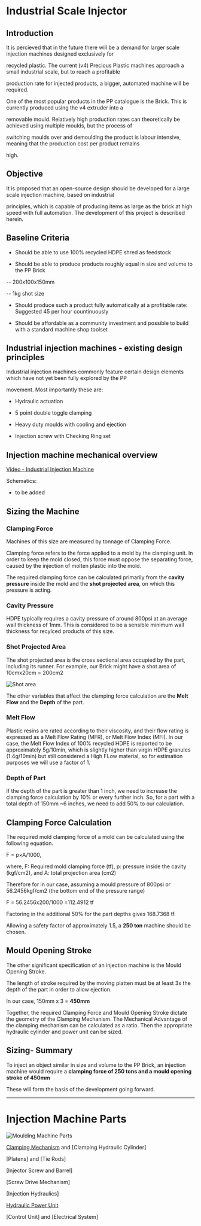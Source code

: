 # Industrial Scale Injector


## Introduction

It is percieved that in the future there will be a demand for larger scale injection machines designed exclusively for 

recycled plastic. The current (v4) Precious Plastic machines approach a small industrial scale, but to reach a profitable 

production rate for injected products, a bigger, automated machine will be required.


One of the most popular products in the PP catalogue is the Brick. This is currently produced using the v4 extruder into a 

removable mould. Relatively high production rates can theoretically be achieved using multiple moulds, but the process of 

switching moulds over and demoulding the product is labour intensive, meaning that the production cost per product remains 

high.



## Objective

It is proposed that an open-source design should be developed for a large scale injection machine, based on industrial 

principles, which is capable of producing items as large as the brick at high speed with full automation. The development of this project is described herein.


## Baseline Criteria

- Should be able to use 100% recycled HDPE shred as feedstock

- Should be able to produce products roughly equal in size and volume to the PP Brick
 
-- 200x100x150mm 

-- 1kg shot size


- Should produce such a product fully automatically at a profitable rate: Suggested 45 per hour countinuously

- Should be affordable as a community investment and possible to build with a standard machine shop toolset




## Industrial injection machines - existing design principles

Industrial injection machines commonly feature certain design elements which have not yet been fully explored by the PP 

movement. Most importantly these are:

- Hydraulic actuation

- 5 point double toggle clamping

- Heavy duty moulds with cooling and ejection

- Injection screw with Checking Ring set


## Injection machine mechanical overview

[Video - Industrial Injection Machine](https://www.youtube.com/watch?v=a8HQG2PUPik)

Schematics:

- to be added

## Sizing the Machine

### Clamping Force

Machines of this size are measured by tonnage of Clamping Force.

Clamping force refers to the force applied to a mold by the clamping unit. In order to keep the mold closed, this force must oppose the separating force, caused by the injection of molten plastic into the mold. 

The required clamping force can be calculated primarily from the **cavity pressure** inside the mold and the **shot projected area**, on which this pressure is acting.

### Cavity Pressure

HDPE typically requires a cavity pressure of around 800psi at an average wall thickness of 1mm. This is considered to be a sensible minimum wall thickness for recylced products of this size.

### Shot Projected Area

The shot projected area is the cross sectional area occupied by the part, including its runner. For example, our Brick might have a shot area of 10cmx20cm = 200cm2

![Shot area](https://i.pinimg.com/originals/45/93/67/4593679418e8e5e12db66ce29e9bb644.png)


The other variables that affect the clamping force calculation are the **Melt Flow** and the **Depth** of the part.

### Melt Flow

Plastic resins are rated according to their viscosity, and their flow rating is expressed as a Melt Flow Rating (MFR), or Melt Flow Index (MFI). In our case, the Melt Flow Index of 100% recycled HDPE is reported to be approximately 5g/10min, which is slightly higher than virgin HDPE granules (1.4g/10min) but still considered a High FLow material, so for estimation purposes we will use a factor of 1.

### Depth of Part

If the depth of the part is greater than 1 inch, we need to increase the clamping force calculation by 10% or every further inch. So, for a part with a total depth of 150mm ~6 inches, we need to add 50% to our calculation.


## Clamping Force Calculation

The required mold clamping force of a mold can be calculated using the following equation.

F = p×A/1000, 

where, F: Required mold clamping force (tf), p: pressure inside the cavity (kgf/cm2), and A: total projection area (cm2)

Therefore for in our case, assuming a mould pressure of 800psi or 56.2456kgf/cm2 (the bottom end of the pressure range)

F = 56.2456x200/1000 =112.4912 tf

Factoring in the additional 50% for the part depths gives 168.7368 tf. 

Allowing a safety factor of approximately 1.5, a **250 ton** machine should be chosen. 


## Mould Opening Stroke

The other significant specification of an injection machine is the Mould Opening Stroke.

The length of stroke required by the moving platten must be at least 3x the depth of the part in order to allow ejection. 

In our case, 150mm x 3 = **450mm**


Together, the required Clamping Force and Mould Opening Stroke dictate the geometry of the Clamping Mechanism. The Mechanical Advantage of the clamping mechanism can be calculated as a ratio. Then the appropriate hydraulic cylinder and power unit can be sized.

## Sizing- Summary

To inject an object similar in size and volume to the PP Brick, an injection machine would require a **clamping force of 250 tons and a mould opening stroke of 450mm**

These will form the basis of the development going forward.

---

# Injection Machine Parts

![Moulding Machine Parts](https://github.com/plastic-hub/products/blob/master/projects/industrial-injector/The-main-components-of-injection-molding-machine.png.jpg)

[Clamping Mechanism](https://github.com/plastic-hub/products/blob/master/projects/industrial-injector/clamping-mechanism/ReadMe.md) and [Clamping Hydraulic Cylinder]

[Platens] and [Tie Rods]

[Injector Screw and Barrel]

[Screw Drive Mechanism]

[Injection Hydraulics]

[Hydraulic Power Unit](https://github.com/plastic-hub/products/blob/master/projects/hydraulic-power-pack/ReadMe.md)

[Control Unit] and [Electrical System]



